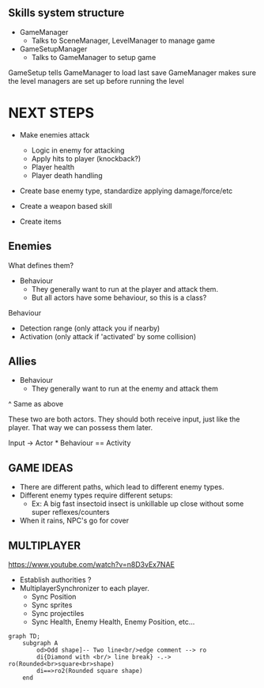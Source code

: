 ## Skills system structure

- GameManager
  - Talks to SceneManager, LevelManager to manage game
- GameSetupManager
  - Talks to GameManager to setup game

GameSetup tells GameManager to load last save
GameManager makes sure the level managers are set up before running the level

# NEXT STEPS
- Make enemies attack
  - Logic in enemy for attacking
  - Apply hits to player (knockback?)
  - Player health
  - Player death handling

- Create base enemy type, standardize applying damage/force/etc
- Create a weapon based skill
- Create items

## Enemies
What defines them? 
- Behaviour
  - They generally want to run at the player and attack them.
  - But all actors have some behaviour, so this is a class?

Behaviour
  - Detection range (only attack you if nearby)
  - Activation (only attack if 'activated' by some collision)

## Allies
- Behaviour
  - They generally want to run at the enemy and attack them

^ Same as above

These two are both actors. They should both receive input, just like the player. 
That way we can possess them later.

Input -> Actor * Behaviour == Activity


## GAME IDEAS
- There are different paths, which lead to different enemy types. 
- Different enemy types require different setups:
  - Ex: A big fast insectoid insect is unkillable up close without some super reflexes/counters
- When it rains, NPC's go for cover 


## MULTIPLAYER
https://www.youtube.com/watch?v=n8D3vEx7NAE
- Establish authorities ?
- MultiplayerSynchronizer to each player.
  - Sync Position
  - Sync sprites
  - Sync projectiles
  - Sync Health, Enemy Health, Enemy Position, etc... 



```mermaid
graph TD;
    subgraph A
        od>Odd shape]-- Two line<br/>edge comment --> ro
        di{Diamond with <br/> line break} -.-> ro(Rounded<br>square<br>shape)
        di==>ro2(Rounded square shape)
    end
```